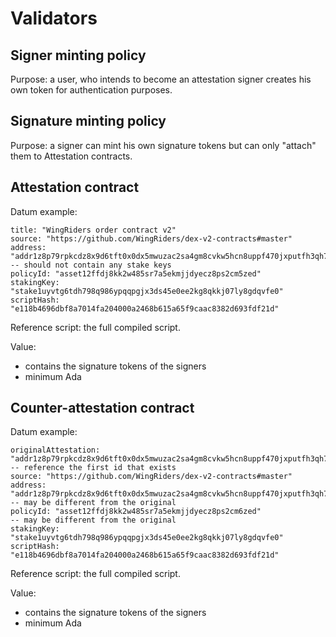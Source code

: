 # Validators

## Signer minting policy

Purpose: a user, who intends to become an attestation signer creates his own
token for authentication purposes.

## Signature minting policy

Purpose: a signer can mint his own signature tokens but can only "attach" them
to Attestation contracts.

## Attestation contract

Datum example:
```
title: "WingRiders order contract v2"
source: "https://github.com/WingRiders/dex-v2-contracts#master"
address: "addr1z8p79rpkcdz8x9d6tft0x0dx5mwuzac2sa4gm8cvkw5hcn8uppf470jxputfh3qh7jdwmf7f9vszatr7hf9ju3jcytaqrj95ar" -- should not contain any stake keys
policyId: "asset12ffdj8kk2w485sr7a5ekmjjdyecz8ps2cm5zed"
stakingKey: "stake1uyvtg6tdh798q986ypqqpgjx3ds45e0ee2kg8qkkj07ly8gdqvfe0"
scriptHash: "e118b4696dbf8a7014fa204000a2468b615a65f9caac8382d693fdf21d"
```

Reference script: the full compiled script.

Value:
- contains the signature tokens of the signers
- minimum Ada

## Counter-attestation contract

Datum example:
```
originalAttestation: "addr1z8p79rpkcdz8x9d6tft0x0dx5mwuzac2sa4gm8cvkw5hcn8uppf470jxputfh3qh7jdwmf7f9vszatr7hf9ju3jcytaqrj95ar" -- reference the first id that exists
source: "https://github.com/WingRiders/dex-v2-contracts#master"
address: "addr1z8p79rpkcdz8x9d6tft0x0dx5mwuzac2sa4gm8cvkw5hcn8uppf470jxputfh3qh7jdwmf7f9vszatr7hf9ju3jcytaqrj96ar" -- may be different from the original
policyId: "asset12ffdj8kk2w485sr7a5ekmjjdyecz8ps2cm6zed"                                                           -- may be different from the original
stakingKey: "stake1uyvtg6tdh798q986ypqqpgjx3ds45e0ee2kg8qkkj07ly8gdqvfe0"
scriptHash: "e118b4696dbf8a7014fa204000a2468b615a65f9caac8382d693fdf21d"
```

Reference script: the full compiled script.

Value:
- contains the signature tokens of the signers
- minimum Ada

